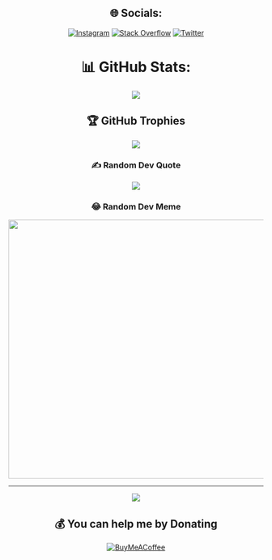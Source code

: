 <div style="text-align: center;">
  
## 🌐 Socials:
[![Instagram](https://img.shields.io/badge/Instagram-%23E4405F.svg?logo=Instagram&logoColor=white)](https://instagram.com/batuhanilgarr) [![Stack Overflow](https://img.shields.io/badge/-Stackoverflow-FE7A16?logo=stack-overflow&logoColor=white)](https://stackoverflow.com/users/16072493) [![Twitter](https://img.shields.io/badge/Twitter-%231DA1F2.svg?logo=Twitter&logoColor=white)](https://twitter.com/ultraa723) 

# 📊 GitHub Stats:
![](https://github-readme-stats.vercel.app/api/top-langs/?username=batuhanilgarr&theme=dark&hide_border=false&include_all_commits=false&count_private=false&layout=compact)

## 🏆 GitHub Trophies
![](https://github-profile-trophy.vercel.app/?username=batuhanilgarr&theme=juicyfresh&no-frame=false&no-bg=true&margin-w=4)

### ✍️ Random Dev Quote
![](https://quotes-github-readme.vercel.app/api?type=horizontal&theme=radical)

### 😂 Random Dev Meme
<img src="https://random-memer.herokuapp.com/" width="512px"/>

---
[![](https://visitcount.itsvg.in/api?id=batuhanilgarr&icon=0&color=0)](https://visitcount.itsvg.in)

  ## 💰 You can help me by Donating
  [![BuyMeACoffee](https://img.shields.io/badge/Buy%20Me%20a%20Coffee-ffdd00?style=for-the-badge&logo=buy-me-a-coffee&logoColor=black)](https://buymeacoffee.com/batuhanilgarr) 

  <!-- Proudly created with GPRM ( https://gprm.itsvg.in ) -->
</div>
